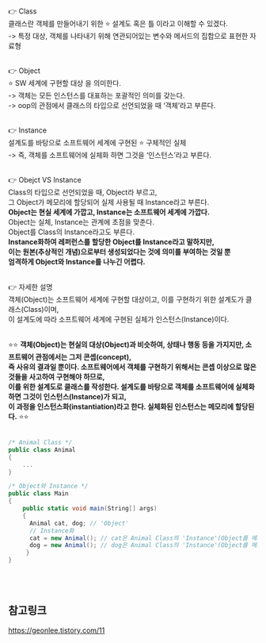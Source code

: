 👉 Class<br>
클래스란 객체를 만들어내기 위한 ⭐ 설계도 혹은 틀 이라고 이해할 수 있겠다.<br>
-> 특정 대상, 객체를 나타내기 위해 연관되어있는 변수와 메서드의 집합으로 표현한 자료형<br>
<br>

👉 Object<br>
⭐ SW 세계에 구현할 대상 을 의미한다.<br>
-> 객체는 모든 인스턴스를 대표하는 포괄적인 의미를 갖는다.<br>
-> oop의 관점에서 클래스의 타입으로 선언되었을 때 ‘객체’라고 부른다.<br>
<br>

👉 Instance<br>
설계도를 바탕으로 소프트웨어 세계에 구현된 ⭐ 구체적인 실체<br>
-> 즉, 객체를 소프트웨어에 실체화 하면 그것을 ‘인스턴스’라고 부른다.<br>
<br>

👉 Obejct VS Instance<br>
Class의 타입으로 선언되었을 때, Object라 부르고,<br>
그 Object가 메모리에 할당되어 실제 사용될 때 Instance라고 부른다.<br>
**Object는 현실 세계에 가깝고, Instance는 소프트웨어 세계에 가깝다.**<br>
Object는 실체, Instance는 관계에 초점을 맞춘다.<br>
Object를 Class의 Instance라고도 부른다.<br>
**Instance화하여 레퍼런스를 할당한 Object를 Instance라고 말하지만,<br>
이는 원본(추상적인 개념)으로부터 생성되었다는 것에 의미를 부여하는 것일 뿐<br>
엄격하게 Object와 Instance를 나누긴 어렵다.**<br>
<br>

👉 자세한 설명<br>
객체(Object)는 소프트웨어 세계에 구현할 대상이고, 이를 구현하기 위한 설계도가 클래스(Class)이며,<br>
이 설계도에 따라 소프트웨어 세계에 구현된 실체가 인스턴스(Instance)이다.<br>
<br>

⭐⭐ **객체(Object)는 현실의 대상(Object)과 비슷하여, 상태나 행동 등을 가지지만, 소프트웨어 관점에서는 그저 콘셉(concept),<br>
즉 사유의 결과일 뿐이다. 소프트웨어에서 객체를 구현하기 위해서는 콘셉 이상으로 많은 것들을 사고하여 구현해야 하므로,<br>
이를 위한 설계도로 클래스를 작성한다. 설계도를 바탕으로 객체를 소프트웨어에 실체화 하면 그것이 인스턴스(Instance)가 되고,<br>
이 과정을 인스턴스화(instantiation)라고 한다. 실체화된 인스턴스는 메모리에 할당된다.** ⭐⭐<br>
<br>

```c#
/* Animal Class */
public class Animal 
{
    ...
}

/* Object와 Instance */
public class Main 
{
    public static void main(String[] args) 
    {
      Animal cat, dog; // 'Object'
      // Instance화
      cat = new Animal(); // cat은 Animal Class의 'Instance'(Object를 메모리에 할당)
      dog = new Animal(); // dog은 Animal Class의 'Instance'(Object를 메모리에 할당)
     }
}

```
<br>
<br>

## 참고링크
https://geonlee.tistory.com/11 <br>
